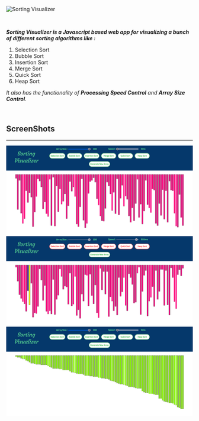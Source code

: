 <p align="center">
  
![Sorting Visualizer](https://user-images.githubusercontent.com/40190772/83947174-c3254280-a815-11ea-960c-65d1e2576bce.png)

<br>




**_Sorting Visualizer is a Javascript based web app for visualizing a bunch of different sorting algorithms like :_**
1. Selection Sort
2. Bubble Sort
3. Insertion Sort
4. Merge Sort
5. Quick Sort
6. Heap Sort

_It also has the functionality of_ **_Processing Speed Control_**  _and_   **_Array Size Control_**.

<br>


## ScreenShots 
------------------
![image](s1.png)
![image](s2.png)
![image](s3.png)
